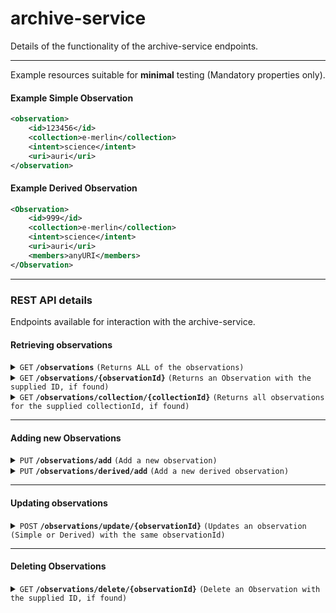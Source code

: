 # archive-service

Details of the functionality of the archive-service endpoints.

------------------------------------------------------------------------------------------
Example resources suitable for **minimal** testing (Mandatory properties only).
#### Example Simple Observation
```xml
<observation>
    <id>123456</id>
    <collection>e-merlin</collection>
    <intent>science</intent>
    <uri>auri</uri>
</observation>
```
#### Example Derived Observation
```xml
<Observation>
    <id>999</id>
    <collection>e-merlin</collection>
    <intent>science</intent>
    <uri>auri</uri>
    <members>anyURI</members>
</Observation>
```
------------------------------------------------------------------------------------------
### REST API details  
Endpoints available for interaction with the archive-service.

#### Retrieving observations

<details>
 <summary><code>GET</code> <code><b>/observations</b></code> <code>(Returns ALL of the observations)</code></summary>

##### Responses

> | http code | content-type      | response                                 |
> |-----------|-------------------|------------------------------------------|
> | `200`     | `application/xml` | `Returned successfully`                  |
> | `400`     | `text/plain`      | `{"code":"400","message":"Bad Request"}` |


##### Example cURL

> ```
>  curl -X 'GET' -H 'accept: application/xml' 'http://localhost:8080/observations'
> ```

</details>

<details>
 <summary><code>GET</code> <code><b>/observations/{observationId}</b></code> <code>(Returns an Observation with the supplied ID, if found)</code></summary>

##### Parameters

> | name          |  type     | data type | description                                                         |
> |---------------|-----------|-----------|---------------------------------------------------------------------|
> | observationId |  required | String    | The unique identifier of a specific Observation (Simple or Derived) |


##### Responses

> | http code | content-type      | response                                      |
> |-----------|-------------------|-----------------------------------------------|
> | `201`     | `application/xml` | `Observation found and returned successfully` |
> | `400`     | `text/plain`      | `{"code":"400","message":"Bad Request"}`      |
> | `404`     | `text/plain`      | Observation not found                         |

##### Example cURL

> ```
>  curl -X 'GET' 'http://localhost:8080/observations/23456' -H 'accept: application/xml'
> ```

</details>

<details>
 <summary><code>GET</code> <code><b>/observations/collection/{collectionId}</b></code> <code>(Returns all observations for the supplied collectionId, if found)</code></summary>

##### Parameters

> | name         |  type     | data type | description                                      |
> |--------------|-----------|-----------|--------------------------------------------------|
> | collectionId |  required | String    | The unique identifier of a specific collection   |


##### Responses

> | http code | content-type      | response                                                                      |
> |-----------|-------------------|-------------------------------------------------------------------------------|
> | `201`     | `application/xml` | `List of Observation (Simple and/or Derived) found and returned successfully` |
> | `400`     | `text/plain`      | `{"code":"400","message":"Bad Request"}`                                      |

##### Example cURL

> ```
>  curl -X 'GET' 'http://localhost:8080/observations/23456' -H 'accept: application/xml'
> ```

</details>

------------------------------------------------------------------------------------------

#### Adding new Observations

<details>
 <summary><code>PUT</code> <code><b>/observations/add</b></code> <code>(Add a new observation)</code></summary>

##### Responses

> | http code     | content-type      | response                                                        |
> |---------------|-------------------|-----------------------------------------------------------------|
> | `201`         | `application/xml` | `Observation added successfully, body contains new Observation` |
> | `400`         | `text/plain`      | `{"code":"400","message":"Bad Request"}`                        |

##### Example cURL

> ```
>  curl -v --header "Content-Type: application/xml" -T observation1.xml http://localhost:8080/observations/add
> ```

</details>

<details>
 <summary><code>PUT</code> <code><b>/observations/derived/add</b></code> <code>(Add a new derived observation)</code></summary>

##### Responses

> | http code     | content-type      | response                                                               |
> |---------------|-------------------|------------------------------------------------------------------------|
> | `201`         | `application/xml` | `Observation added successfully, body contains new DerivedObservation` |
> | `400`         | `text/plain`      | `{"code":"400","message":"Bad Request"}`                               |

##### Example cURL

> ```
>  curl -v --header "Content-Type: application/xml" -T observation1.xml http://localhost:8080/observations/derived/add
> ```

</details>

------------------------------------------------------------------------------------------

#### Updating observations

<details>
 <summary><code>POST</code> <code><b>/observations/update/{observationId}</b></code> <code>(Updates an observation (Simple or Derived) with the same observationId)</code></summary>

##### Parameters

> | name          |  type     | data type | description                                               |
> |---------------|-----------|-----------|-----------------------------------------------------------|
> | observationId |  required | String    | The unique identifier of a specific observation to update |


##### Responses

> | http code | content-type      | response                                 |
> |-----------|-------------------|------------------------------------------|
> | `200`     | `application/xml` | `Observation updated successfully`       |
> | `400`     | `text/plain`      | `{"code":"400","message":"Bad Request"}` |
> | `404`     | `text/plain`      | Observation not found                    |

##### Example cURL

> ```
>  curl -v --header "Content-Type: application/xml" -T observation123.xml http://localhost:8080/observations/update/123
> ```

</details>

------------------------------------------------------------------------------------------

#### Deleting Observations

<details>
 <summary><code>GET</code> <code><b>/observations/delete/{observationId}</b></code> <code>(Delete an Observation with the supplied ID, if found)</code></summary>

##### Parameters

> | name          |  type     | data type | description                                                         |
> |---------------|-----------|-----------|---------------------------------------------------------------------|
> | observationId |  required | String    | The unique identifier of a specific Observation (Simple or Derived) |


##### Responses

> | http code | content-type      | response                                 |
> |-----------|-------------------|------------------------------------------|
> | `204`     | `application/xml` | `Observation deleted`                    |
> | `400`     | `text/plain`      | `{"code":"400","message":"Bad Request"}` |
> | `404`     | `text/plain`      | Observation not found                    |

##### Example cURL

> ```
>  curl -X 'DELETE' 'http://localhost:8080/observations/delete/123' -H 'accept: */*'
> ```

</details>  
